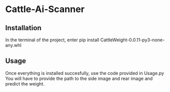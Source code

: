 # Cattle-Ai-Scanner
## Installation
In the terminal of the project, enter pip install CattleWeight-0.0.11-py3-none-any.whl
## Usage
Once everything is installed succesfully, use the code provided in Usage.py
You will have to provide the path to the side image and rear image and predict the weight.
